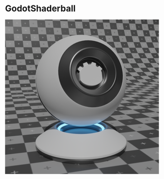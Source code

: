 # GodotShaderball

![GodotShaderball](https://github.com/syafiqqun/image-icons/blob/main/ShaderballRender.png)
